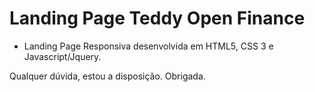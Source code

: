 # Landing Page Teddy Open Finance

- Landing Page Responsiva desenvolvida em HTML5, CSS 3 e Javascript/Jquery.

Qualquer dúvida, estou a disposição.
Obrigada.
